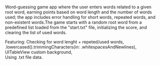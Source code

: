 Word-guessing game app where the user enters words related to a given root word, earning points based on word length and the number of words used; the app includes error handling for short words, repeated words, and non-existent words.The game starts with a random root word from a predefined list loaded from the "start.txt" file, initializing the score, and clearing the list of used words.

Featuring:
Checking for word lenght + repeted/used words,  
.lowercased().trimmingCharacters(in: .whitespacesAndNewlines),   
UITableView custom background,  
Using .txt file data.

